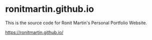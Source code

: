 # ronitmartin.github.io

This is the source code for Ronit Martin's Personal Portfolio Website.

https://ronitmartin.github.io/
